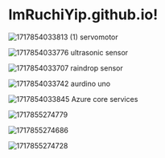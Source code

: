 # ImRuchiYip.github.io!
![1717854033813 (1)](https://github.com/Ruchitamoger/ImRuchiYip.github.io/assets/169180275/544207f1-7419-4f83-afeb-5998781c5abb)
servomotor

![1717854033776](https://github.com/Ruchitamoger/ImRuchiYip.github.io/assets/169180275/4ff131b1-8cea-4966-a306-e2506a631bc3)
ultrasonic sensor

![1717854033707](https://github.com/Ruchitamoger/ImRuchiYip.github.io/assets/169180275/fc5d84df-8c4f-457f-9047-41c3cf570404)
raindrop sensor

![1717854033742](https://github.com/Ruchitamoger/ImRuchiYip.github.io/assets/169180275/ec0d2d28-c845-4e33-b1c8-2ca79c5c2df5)
aurdino uno

![1717854033845](https://github.com/Ruchitamoger/ImRuchiYip.github.io/assets/169180275/650267f6-ffbf-4551-9ba4-9b59918f237d)
Azure core services
 
![1717855274779](https://github.com/Ruchitamoger/ImRuchiYip.github.io/assets/169180275/02e8c504-8d80-439d-89b2-da114c2765a8)

![1717855274686](https://github.com/Ruchitamoger/ImRuchiYip.github.io/assets/169180275/f62b93bf-649e-4a6d-9ca5-f990256f8c31)

![1717855274728](https://github.com/Ruchitamoger/ImRuchiYip.github.io/assets/169180275/81987b16-6f80-46b8-a92e-a4b22178651b)
